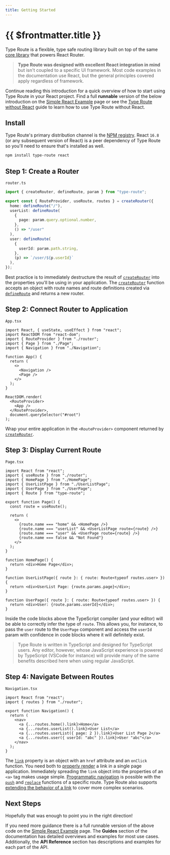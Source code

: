 ```yaml
---
title: Getting Started
---
```


# {{ $frontmatter.title }}

Type Route is a flexible, type safe routing library built on top of the same [core library](https://github.com/ReactTraining/history) that powers React Router.

> **Type Route was designed with excellent React integration in mind** but isn't coupled to a specific UI framework. Most code examples in the documentation use React, but the general principles covered apply regardless of framework.

Continue reading this introduction for a quick overview of how to start using Type Route in your React project. Find a full <b>runnable</b> version of the below introduction on the [Simple React Example](https://zilch.dev/type-route/docs/introduction/simple-react-example) page or see the [Type Route without React](https://zilch.dev/type-route/docs/guides/type-route-without-react) guide to learn how to use Type Route without React.

## Install

Type Route's primary distribution channel is the [NPM registry](https://www.npmjs.com/package/type-route). React `16.8` (or any subsequent version of React) is a peer dependency of Type Route so you'll need to ensure that's installed as well.

```bash
npm install type-route react
```

## Step 1: Create a Router

`router.ts`

```typescript
import { createRouter, defineRoute, param } from "type-route";

export const { RouteProvider, useRoute, routes } = createRouter({
  home: defineRoute("/"),
  userList: defineRoute(
    {
      page: param.query.optional.number,
    },
    () => "/user"
  ),
  user: defineRoute(
    {
      userId: param.path.string,
    },
    (p) => `/user/${p.userId}`
  ),
});
```

Best practice is to immediately destructure the result of [`createRouter`](https://zilch.dev/type-route/docs/api-reference/router/create-router) into the properties you'll be using in your application. The [`createRouter`](https://zilch.dev/type-route/docs/api-reference/router/create-router) function accepts an object with route names and route definitions created via [`defineRoute`](https://zilch.dev/type-route/docs/api-reference/route-definition/define-route) and returns a new router.

## Step 2: Connect Router to Application

`App.tsx`

```tsx {17-19}
import React, { useState, useEffect } from "react";
import ReactDOM from "react-dom";
import { RouteProvider } from "./router";
import { Page } from "./Page";
import { Navigation } from "./Navigation";

function App() {
  return (
    <>
      <Navigation />
      <Page />
    </>
  );
}

ReactDOM.render(
  <RouteProvider>
    <App />
  </RouteProvider>,
  document.querySelector("#root")
);
```

Wrap your entire application in the `<RouteProvider>` component returned by [`createRouter`](https://zilch.dev/type-route/docs/api-reference/router/create-router).

## Step 3: Display Current Route

`Page.tsx`

```tsx
import React from "react";
import { useRoute } from "./router";
import { HomePage } from "./HomePage";
import { UserListPage } from "./UserListPage";
import { UserPage } from "./UserPage";
import { Route } from "type-route";

export function Page() {
  const route = useRoute();

  return (
    <>
      {route.name === "home" && <HomePage />}
      {route.name === "userList" && <UserListPage route={route} />}
      {route.name === "user" && <UserPage route={route} />}
      {route.name === false && "Not Found"}
    </>
  );
}

function HomePage() {
  return <div>Home Page</div>;
}

function UserListPage({ route }: { route: Route<typeof routes.user> }) {
  return <div>UserList Page: {route.params.page}</div>;
}

function UserPage({ route }: { route: Route<typeof routes.user> }) {
  return <div>User: {route.params.userId}</div>;
}
```

Inside the code blocks above the TypeScript compiler (and your editor) will be able to correctly infer the type of `route`. This allows you, for instance, to pass the `user` route to the `UserPage` component and access the `userId` param with confidence in code blocks where it will definitely exist.

> Type Route is written in TypeScript and designed for TypeScript users. Any editor, however, whose JavaScript experience is powered by TypeScript (VSCode for instance) will provide many of the same benefits described here when using regular JavaScript.

## Step 4: Navigate Between Routes

`Navigation.tsx`

```tsx
import React from "react";
import { routes } from "./router";

export function Navigation() {
  return (
    <nav>
      <a {...routes.home().link}>Home</a>
      <a {...routes.userList().link}>User List</a>
      <a {...routes.userList({ page: 2 }).link}>User List Page 2</a>
      <a {...routes.user({ userId: "abc" }).link}>User "abc"</a>
    </nav>
  );
}
```

The [`link`](https://zilch.dev/type-route/docs/api-reference/route/link) property is an object with an `href` attribute and an `onClick` function. You need both to [properly render](https://zilch.dev/type-route/docs/guides/rendering-links) a link in a single page application. Immediately spreading the `link` object into the properties of an `<a>` tag makes usage simple. [Programmatic navigation](https://zilch.dev/type-route/docs/guides/programmatic-navigation) is possible with the [`push`](https://zilch.dev/type-route/docs/api-reference/route/push) and [`replace`](https://zilch.dev/type-route/docs/api-reference/route/replace) functions of a specific route. Type Route also supports [extending the behavior of a link](https://zilch.dev/type-route/docs/guides/custom-link-behavior) to cover more complex scenarios.

## Next Steps

Hopefully that was enough to point you in the right direction!

If you need more guidance there is a full runnable version of the above code on the [Simple React Example](https://zilch.dev/type-route/docs/introduction/simple-react-example) page. The **Guides** section of the documentation has detailed overviews and examples for most use cases. Additionally, the **API Reference** section has descriptions and examples for each part of the API.

